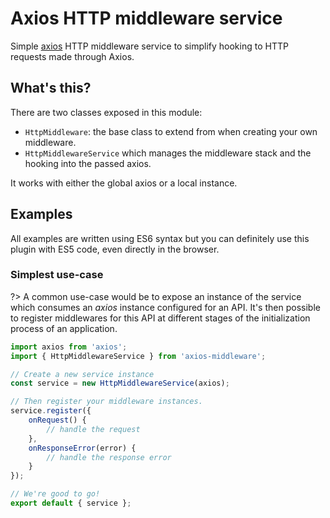 # Axios HTTP middleware service

Simple [axios](https://github.com/axios/axios) HTTP middleware service to simplify hooking to HTTP requests made through Axios.

## What's this?

There are two classes exposed in this module:

- `HttpMiddleware`: the base class to extend from when creating your own middleware.
- `HttpMiddlewareService` which manages the middleware stack and the hooking into the passed axios.

It works with either the global axios or a local instance.

## Examples

All examples are written using ES6 syntax but you can definitely use this plugin with ES5 code, even directly in the browser.

### Simplest use-case

?> A common use-case would be to expose an instance of the service which consumes an _axios_ instance configured for an API. It's then possible to register middlewares for this API at different stages of the initialization process of an application.


```javascript
import axios from 'axios';
import { HttpMiddlewareService } from 'axios-middleware';

// Create a new service instance
const service = new HttpMiddlewareService(axios);

// Then register your middleware instances.
service.register({
    onRequest() {
        // handle the request
    },
    onResponseError(error) {
        // handle the response error
    }
});

// We're good to go!
export default { service };
```


